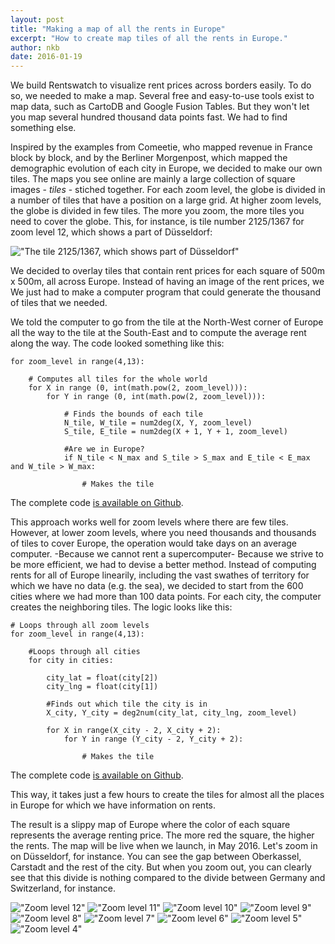 ```yaml
---
layout: post
title: "Making a map of all the rents in Europe"
excerpt: "How to create map tiles of all the rents in Europe."
author: nkb
date: 2016-01-19
---
```


We build Rentswatch to visualize rent prices across borders easily. To do so, we needed to make a map. Several free and easy-to-use tools exist to map data, such as CartoDB and Google Fusion Tables. But they won't let you map several hundred thousand data points fast. We had to find something else.

Inspired by the examples from Comeetie, who mapped revenue in France block by block, and by the Berliner Morgenpost, which mapped the demographic evolution of each city in Europe, we decided to make our own tiles. The maps you see online are mainly a large collection of square images - _tiles_ - stiched together. For each zoom level, the globe is divided in a number of tiles that have a position on a large grid. At higher zoom levels, the globe is divided in few tiles. The more you zoom, the more tiles you need to cover the globe. This, for instance, is tile number 2125/1367 for zoom level 12, which shows a part of Düsseldorf:

!["The tile 2125/1367, which shows part of Düsseldorf"](http://a.tile.openstreetmap.org/12/2125/1367.png)

We decided to overlay tiles that contain rent prices for each square of 500m x 500m, all across Europe. Instead of having an image of the rent prices, we We just had to make a computer program that could generate the thousand of tiles that we needed.

We told the computer to go from the tile at the North-West corner of Europe all the way to the tile at the South-East and to compute the average rent along the way. The code looked something like this:

	for zoom_level in range(4,13):

		# Computes all tiles for the whole world
		for X in range (0, int(math.pow(2, zoom_level))):
			for Y in range (0, int(math.pow(2, zoom_level))):
				
				# Finds the bounds of each tile
				N_tile, W_tile = num2deg(X, Y, zoom_level)
				S_tile, E_tile = num2deg(X + 1, Y + 1, zoom_level)

				#Are we in Europe?
				if N_tile < N_max and S_tile > S_max and E_tile < E_max and W_tile > W_max:

					# Makes the tile

The complete code [is available on Github](https://github.com/jplusplus/rentswatch-stats/blob/master/analyses/tiles/make_tiles.py).

This approach works well for zoom levels where there are few tiles. However, at lower zoom levels, where you need thousands and thousands of tiles to cover Europe, the operation would take days on an average computer. -Because we cannot rent a supercomputer- Because we strive to be more efficient, we had to devise a better method. Instead of computing rents for all of Europe linearily, including the vast swathes of territory for which we have no data (e.g. the sea), we decided to start from the 600 cities where we had more than 100 data points. For each city, the computer creates the neighboring tiles. The logic looks like this:

	# Loops through all zoom levels
	for zoom_level in range(4,13):

		#Loops through all cities
		for city in cities:
			
			city_lat = float(city[2])
			city_lng = float(city[1])

			#Finds out which tile the city is in
			X_city, Y_city = deg2num(city_lat, city_lng, zoom_level)
			
			for X in range(X_city - 2, X_city + 2):
				for Y in range (Y_city - 2, Y_city + 2):

					# Makes the tile

The complete code [is available on Github](https://github.com/jplusplus/rentswatch-stats/blob/master/analyses/tiles/city_make_tiles.py).

This way, it takes just a few hours to create the tiles for almost all the places in Europe for which we have information on rents.

The result is a slippy map of Europe where the color of each square represents the average renting price. The more red the square, the higher the rents. The map will be live when we launch, in May 2016. Let's zoom in on Düsseldorf, for instance. You can see the gap between Oberkassel, Carstadt and the rest of the city. But when you zoom out, you can clearly see that this divide is nothing compared to the divide between Germany and Switzerland, for instance.

!["Zoom level 12"](../images/12.jpg)
!["Zoom level 11"](../images/11.jpg)
!["Zoom level 10"](../images/10.jpg)
!["Zoom level 9"](../images/9.jpg)
!["Zoom level 8"](../images/8.jpg)
!["Zoom level 7"](../images/7.jpg)
!["Zoom level 6"](../images/6.jpg)
!["Zoom level 5"](../images/5.jpg)
!["Zoom level 4"](../images/4.jpg)